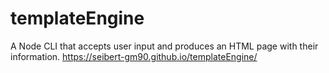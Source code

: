# templateEngine
A Node CLI that accepts user input and produces an HTML page with their information. 
https://seibert-gm90.github.io/templateEngine/